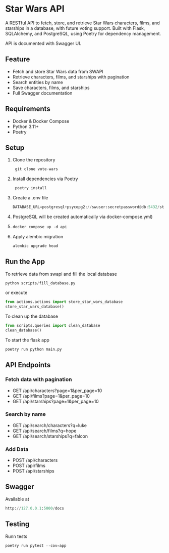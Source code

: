 # Star Wars API

A RESTful API to fetch, store, and retrieve Star Wars characters, films, and starships in a database, with future voting support. Built with Flask, SQLAlchemy, and PostgreSQL, using Poetry for dependency management.

API is documented with Swagger UI.

## Feature

- Fetch and store Star Wars data from SWAPI
- Retrieve characters, films, and starships with pagination
- Search entities by name
- Save characters, films, and starships
- Full Swagger documentation

## Requirements
- Docker & Docker Compose
- Python 3.11+
- Poetry

## Setup

1. Clone the repository
   ```python
    git clone vote-wars
    ```
3. Install dependencies via Poetry
   ```python
    poetry install
    ```
4. Create a .env file
   ```python
   DATABASE_URL=postgresql+psycopg2://swuser:secretpassword@db:5432/starwars_api
   ```
5. PostgreSQL will be created automatically via docker-compose.yml)
6. ```python
   docker compose up -d api
   ```
7. Apply alembic migration
   ```python
   alembic upgrade head
   ```

## Run the App

To retrieve data from swapi and fill the local database
```python
python scripts/fill_database.py
   ```
or execute 

```python
from actions.actions import store_star_wars_database
store_star_wars_database()
```

To clean up the database 
```python
from scripts.queries import clean_database
clean_database()
```

To start the flask app
```python
poetry run python main.py
```

## API Endpoints

### Fetch data with pagination
- GET /api/characters?page=1&per_page=10
- GET /api/films?page=1&per_page=10
- GET /api/starships?page=1&per_page=10

### Search by name
- GET /api/search/characters?q=luke
- GET /api/search/films?q=hope
- GET /api/search/starships?q=falcon

### Add Data
- POST /api/characters
- POST /api/films
- POST /api/starships

## Swagger 
Available at
```python
http://127.0.0.1:5000/docs
```

## Testing
Runn tests
```python
poetry run pytest --cov=app
```
